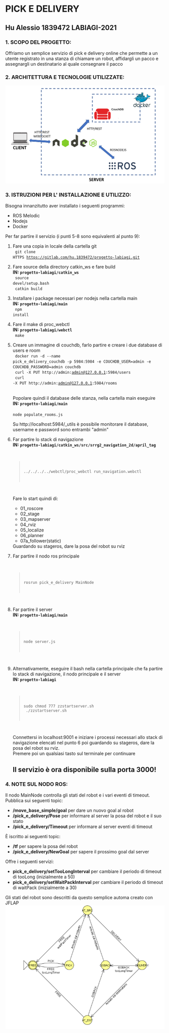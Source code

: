 # PICK E DELIVERY
## Hu Alessio 1839472 LABIAGI-2021
### 1. SCOPO DEL PROGETTO:
Offriamo un semplice servizio di pick e delivery online che permette a un utente registrato in una stanza di chiamare un robot,
affidargli un pacco e assegnargli un destinatario al quale consegnare il pacco
### 2. ARCHITETTURA E TECNOLOGIE UTILIZZATE:
![Diagramma](architettura.png)
### 3. ISTRUZIONI PER L' INSTALLAZIONE E UTILIZZO:
Bisogna innanzitutto aver installato i seguenti programmi:
- ROS Melodic
- Nodejs
- Docker

Per far partire il servizio (i punti 5-8 sono equivalenti al punto 9):
1) Fare una copia in locale della cartella git
   <br/><code>
   git clone HTTPS https://gitlab.com/hu.1839472/progetto-labiagi.git
   </code>
2) Fare source della directory catkin_ws e fare build
   <br/><b>IN: <code>progetto-labiagi/catkin_ws</code></b>
   <br/><code>
   source devel/setup.bash<br/>
   catkin build
   </code>
3) Installare i package necessari per nodejs nella cartella main
   <br/><b>IN: <code>progetto-labiagi/main</code></b>
   <br/><code>
   npm install
   </code>
4) Fare il make di proc_webctl
   <br/><b>IN: <code>progetto-labiagi/webctl</code></b>
   <br/><code>
   make
   </code>
5) Creare un immagine di couchdb, farlo partire e creare i due database di users e room
   <br/><code>
   docker run -d --name pick_e_delivery_couchdb -p 5984:5984 -e COUCHDB_USER=admin -e COUCHDB_PASSWORD=admin couchdb<br/>
   curl -X PUT http://admin:admin@127.0.0.1:5984/users<br/>
   curl -X PUT http://admin:admin@127.0.0.1:5984/rooms
   </code><br/>
   
   Popolare quindi il database delle stanza, nella cartella main eseguire
   <br/><b>IN: <code>progetto-labiagi/main</code></b>
   <br/><code>
   node populate_rooms.js
   </code>
   
   Su http://localhost:5984/_utils è possibile monitorare il database, username e password sono entrambi "admin"
6) Far partire lo stack di navigazione
   <br/><b>IN: <code>progetto-labiagi/catkin_ws/src/srrg2_navigation_2d/april_tag</code></b>
   <code>
   >../../../../webctl/proc_webctl run_navigation.webctl
   </code>

   Fare lo start quindi di:
   <ul>
    <li>01_roscore</li>
    <li>02_stage</li>
    <li>03_mapserver</li>
    <li>04_rviz</li>
    <li>05_localize</li>
    <li>06_planner</li>
    <li>07a_follower(static)</li>
   </ul>
   Guardando su stageros, dare la posa del robot su rviz
7) Far partire il nodo ros principale
   <code>
   >rosrun pick_e_delivery MainNode
   </code>
8) Far partire il server
   <br/><b>IN: <code>progetto-labiagi/main</code></b>
   <code>
   >node server.js
   </code>
9) Alternativamente, eseguire il bash nella cartella principale che fa partire lo stack di navigazione, il nodo principale e il server
    <br/><b>IN: <code>progetto-labiagi</code></b>
   <code>
   >sudo chmod 777 zzstartserver.sh<br/>
   ./zzstartserver.sh
   </code>

    Connettersi in localhost:9001 e iniziare i processi necessari allo stack di navigazione elencati nel punto 6 poi guardando su stageros, dare la posa del robot su rviz.<br/>
    Premere poi un qualsiasi tasto sul terminale per continuare
<br/><h2><b>Il servizio è ora disponibile sulla porta 3000!</b></h2>
### 4. NOTE SUL NODO ROS:
Il nodo MainNode controlla gli stati del robot e i vari eventi di timeout.<br/>
Pubblica sui seguenti topic:
<ul>
    <li><b>/move_base_simple/goal</b> per dare un nuovo goal al robot</li>
    <li><b>/pick_e_delivery/Pose</b> per informare al server la posa del robot e il suo stato</li>
    <li><b>/pick_e_delivery/Timeout</b> per informare al server eventi di timeout</li>
</ul>
&Egrave; iscritto ai seguenti topic:
<ul>
    <li><b>/tf</b> per sapere la posa del robot</li>
    <li><b>/pick_e_delivery/NewGoal</b> per sapere il prossimo goal dal server</li>
</ul>
Offre i seguenti servizi:
<ul>
    <li><b>pick_e_delivery/setTooLongInterval</b> per cambiare il periodo di timeout di tooLong (inizialmente a 50)</li>
    <li><b>pick_e_delivery/setWaitPackInterval</b> per cambiare il periodo di timeout di waitPack (inizialmente a 30)</li>
</ul>
Gli stati del robot sono descritti da questo semplice automa creato con JFLAP<br/>
<img src="robot.png">